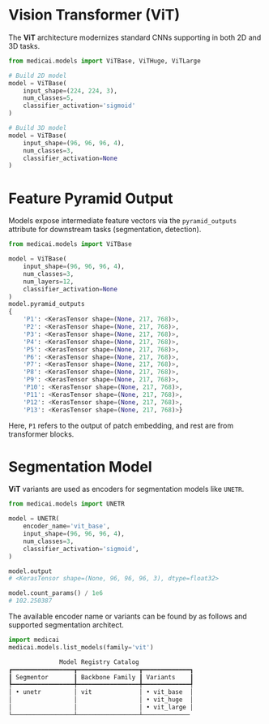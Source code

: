 # Vision Transformer (ViT)

The **ViT** architecture modernizes standard CNNs supporting in both 2D and 3D tasks.

```python
from medicai.models import ViTBase, ViTHuge, ViTLarge

# Build 2D model
model = ViTBase(
    input_shape=(224, 224, 3),
    num_classes=5,
    classifier_activation='sigmoid'
)

# Build 3D model
model = ViTBase(
    input_shape=(96, 96, 96, 4),
    num_classes=3,
    classifier_activation=None
)
```

# Feature Pyramid Output

Models expose intermediate feature vectors via the `pyramid_outputs` attribute for downstream tasks (segmentation, detection).

```python
from medicai.models import ViTBase

model = ViTBase(
    input_shape=(96, 96, 96, 4),
    num_classes=3,
    num_layers=12,
    classifier_activation=None
)
model.pyramid_outputs
{
    'P1': <KerasTensor shape=(None, 217, 768)>, 
    'P2': <KerasTensor shape=(None, 217, 768)>, 
    'P3': <KerasTensor shape=(None, 217, 768)>, 
    'P4': <KerasTensor shape=(None, 217, 768)>, 
    'P5': <KerasTensor shape=(None, 217, 768)>, 
    'P6': <KerasTensor shape=(None, 217, 768)>, 
    'P7': <KerasTensor shape=(None, 217, 768)>, 
    'P8': <KerasTensor shape=(None, 217, 768)>, 
    'P9': <KerasTensor shape=(None, 217, 768)>, 
    'P10': <KerasTensor shape=(None, 217, 768)>, 
    'P11': <KerasTensor shape=(None, 217, 768)>, 
    'P12': <KerasTensor shape=(None, 217, 768)>, 
    'P13': <KerasTensor shape=(None, 217, 768)>}
```

Here, `P1` refers to the output of patch embedding, and rest are from transformer blocks.


# Segmentation Model

**ViT** variants are used as encoders for segmentation models like `UNETR`. 

```python
from medicai.models import UNETR

model = UNETR(
    encoder_name='vit_base',
    input_shape=(96, 96, 96, 4),
    num_classes=3,
    classifier_activation='sigmoid',
)

model.output 
# <KerasTensor shape=(None, 96, 96, 96, 3), dtype=float32>

model.count_params() / 1e6
# 102.250387
```


The available encoder name or variants can be found by as follows and supported segmentation architect.

```python
import medicai
medicai.models.list_models(family='vit')

              Model Registry Catalog
┏━━━━━━━━━━━━━━━━━┳━━━━━━━━━━━━━━━━━┳━━━━━━━━━━━━━┓
┃ Segmentor       ┃ Backbone Family ┃ Variants    ┃
┡━━━━━━━━━━━━━━━━━╇━━━━━━━━━━━━━━━━━╇━━━━━━━━━━━━━┩
│ • unetr         │ vit             │ • vit_base  │
│                 │                 │ • vit_huge  │
│                 │                 │ • vit_large │
└─────────────────┴─────────────────┴─────────────
```